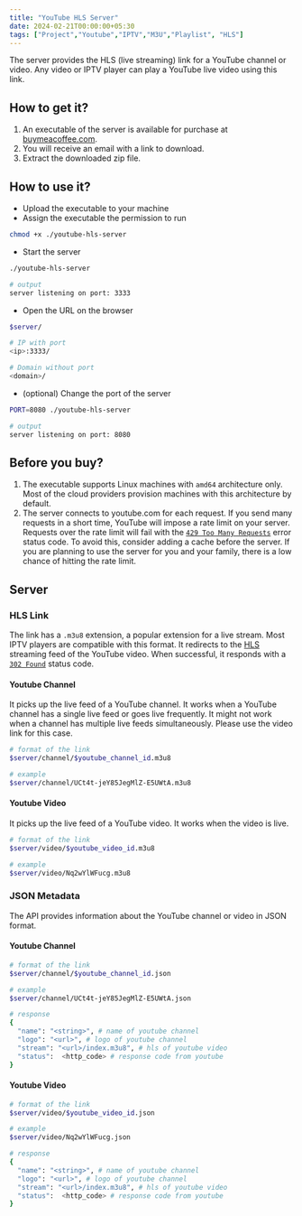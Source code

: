 ```yaml
---
title: "YouTube HLS Server"
date: 2024-02-21T00:00:00+05:30
tags: ["Project","Youtube","IPTV","M3U","Playlist", "HLS"]
---
```


The server provides the HLS (live streaming) link for a YouTube channel or video. Any video or IPTV player can play a YouTube live video using this link.

## How to get it?
1. An executable of the server is available for purchase at [buymeacoffee.com](https://www.buymeacoffee.com/abskmj/e/223409).
2. You will receive an email with a link to download.
3. Extract the downloaded zip file.

## How to use it?
- Upload the executable to your machine
- Assign the executable the permission to run 
```bash
chmod +x ./youtube-hls-server
```

- Start the server
```bash
./youtube-hls-server

# output
server listening on port: 3333
```

- Open the URL on the browser
```bash
$server/

# IP with port
<ip>:3333/

# Domain without port
<domain>/
```

- (optional) Change the port of the server
```bash
PORT=8080 ./youtube-hls-server

# output
server listening on port: 8080
``` 

## Before you buy?
1. The executable supports Linux machines with `amd64` architecture only. Most of the cloud providers provision machines with this architecture by default.
2. The server connects to youtube.com for each request. If you send many requests in a short time, YouTube will impose a rate limit on your server. Requests over the rate limit will fail with the [`429 Too Many Requests`](https://developer.mozilla.org/en-US/docs/Web/HTTP/Status/429) error status code. To avoid this, consider adding a cache before the server. If you are planning to use the server for you and your family, there is a low chance of hitting the rate limit.

## Server
### HLS Link
The link has a `.m3u8` extension, a popular extension for a live stream. Most IPTV players are compatible with this format. It redirects to the [HLS](https://en.wikipedia.org/wiki/HTTP_Live_Streaming) streaming feed of the YouTube video. When successful, it responds with a [`302 Found`](https://developer.mozilla.org/en-US/docs/Web/HTTP/Status/302) status code.

#### Youtube Channel
It picks up the live feed of a YouTube channel. It works when a YouTube channel has a single live feed or goes live frequently. It might not work when a channel has multiple live feeds simultaneously. Please use the video link for this case.

```bash
# format of the link
$server/channel/$youtube_channel_id.m3u8

# example
$server/channel/UCt4t-jeY85JegMlZ-E5UWtA.m3u8
```
#### Youtube Video
It picks up the live feed of a YouTube video. It works when the video is live.

```bash
# format of the link
$server/video/$youtube_video_id.m3u8

# example
$server/video/Nq2wYlWFucg.m3u8
```

### JSON Metadata
The API provides information about the YouTube channel or video in JSON format. 

#### Youtube Channel
```bash
# format of the link
$server/channel/$youtube_channel_id.json

# example
$server/channel/UCt4t-jeY85JegMlZ-E5UWtA.json

# response
{
  "name": "<string>", # name of youtube channel
  "logo": "<url>", # logo of youtube channel
  "stream": "<url>/index.m3u8", # hls of youtube video
  "status":  <http_code> # response code from youtube
}
```
#### Youtube Video
```bash
# format of the link
$server/video/$youtube_video_id.json

# example
$server/video/Nq2wYlWFucg.json

# response
{
  "name": "<string>", # name of youtube channel
  "logo": "<url>", # logo of youtube channel
  "stream": "<url>/index.m3u8", # hls of youtube video
  "status":  <http_code> # response code from youtube
}
```
